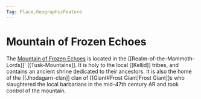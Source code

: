 ```yaml
---
Tag: Place,GeographicFeature
---
```

# Mountain of Frozen Echoes
The [Mountain of Frozen Echoes](https://pathfinderwiki.com/wiki/Mountain_of_Frozen_Echoes) is located in the [[Realm-of-the-Mammoth-Lords]]' [[Tusk-Mountains]]. It is holy to the local [[Kellid]] tribes, and contains an ancient shrine dedicated to their ancestors. It is also the home of the [[Jhodagarn-clan]] clan of [[Giant#Frost Giant|Frost Giant]]s who slaughtered the local barbarians in the mid-47th century AR and took control of the mountain. 
